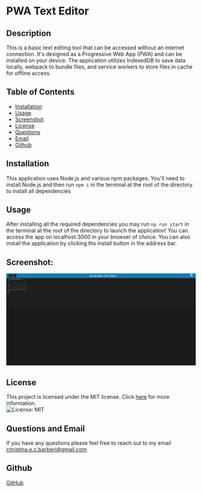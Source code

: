 # PWA Text Editor

## Description

This is a basic text editing tool that can be accessed without an internet connection. It's designed as a Progressive Web App (PWA) and can be installed on your device. The application utilizes IndexedDB to save data locally, webpack to bundle files, and service workers to store files in cache for offline access.

## Table of Contents

* [Installation](#installation)
* [Usage](#usage)
* [Screenshot](#screenshot)
* [License](#license)
* [Questions](#Questions)
* [Email](#Email)
* [Github](#Github)

## Installation

This application uses Node.js and various npm packages. You'll need to install Node.js and then run ```npm i``` in the terminal at the root of the directory to install all dependencies

## Usage

After installing all the required dependencies you may run ```np run start``` in the terminal at the root of the directory to launch the application! You can access the app on localhost:3000 in your browser of choice. You can also install the application by clicking ths install button in the address bar.

## Screenshot:
![Screenshot of Application](./assets/images/Screenshot.png)

## License
This project is licensed under the MIT license. Click [here](https://opensource.org/licenses/MIT) for more information.<br>
![License: MIT](https://img.shields.io/badge/License-MIT-yellow.svg)

## Questions and Email

If you have any questions please feel free to reach out to my email christina.e.c.barberi@gmail.com

## Github

[GitHub](https://github.com/Christinaecb)